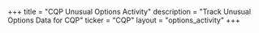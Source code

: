 +++
title = "CQP Unusual Options Activity"
description = "Track Unusual Options Data for CQP"
ticker = "CQP"
layout = "options_activity"
+++

